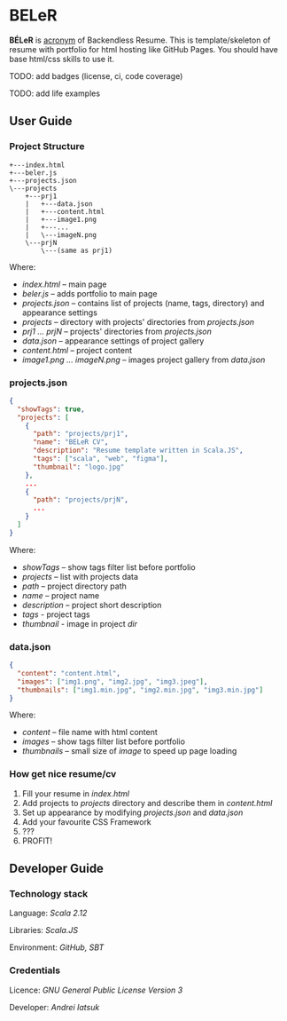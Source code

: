 # BELeR
**BÉLeR** is [acronym](https://en.wikipedia.org/wiki/Acronym) of Backendless Resume.
This is template/skeleton of resume with portfolio for html hosting like GitHub Pages.
You should have base html/css skills to use it.

TODO: add badges (license, ci, code coverage)

TODO: add life examples

## User Guide 
### Project Structure
```
+---index.html
+---beler.js
+---projects.json
\---projects
    +---prj1
    |   +---data.json
    |   +---content.html
    |   +---image1.png
    |   +---...
    |   \---imageN.png
    \---prjN
        \---(same as prj1)
```
Where:
* _index.html_ – main page
* _beler.js_ – adds portfolio to main page
* _projects.json_ – contains list of projects (name, tags, directory) and appearance settings
* _projects_ – directory with projects' directories from _projects.json_
* _prj1 ... prjN_ – projects' directories from _projects.json_
* _data.json_ – appearance settings of project gallery
* _content.html_ – project content
* _image1.png ... imageN.png_ – images project gallery from _data.json_

### projects.json
```json
{
  "showTags": true,
  "projects": [
    {
      "path": "projects/prj1",
      "name": "BELeR CV",
      "description": "Resume template written in Scala.JS",
      "tags": ["scala", "web", "figma"],
      "thumbnail": "logo.jpg"
    },
    ...
    {
      "path": "projects/prjN",
      ...
    }
  ]
}
```
Where:
* _showTags_ – show tags filter list before portfolio
* _projects_ – list with projects data
* _path_ – project directory path
* _name_ – project name
* _description_ – project short description
* _tags_ - project tags
* _thumbnail_ - image in project _dir_

### data.json
```json
{
  "content": "content.html",
  "images": ["img1.png", "img2.jpg", "img3.jpeg"],
  "thumbnails": ["img1.min.jpg", "img2.min.jpg", "img3.min.jpg"]
}
```
Where:
* _content_ – file name with html content
* _images_ – show tags filter list before portfolio
* _thumbnails_ – small size of _image_ to speed up page loading

### How get nice resume/cv
1. Fill your resume in _index.html_
2. Add projects to _projects_ directory and describe them in _content.html_
2. Set up appearance by modifying _projects.json_ and _data.json_
3. Add your favourite CSS Framework
4. ???
5. PROFIT!

## Developer Guide
### Technology stack
Language: _Scala 2.12_

Libraries: _Scala.JS_

Environment: _GitHub, SBT_

### Credentials
Licence: _GNU General Public License Version 3_

Developer: _Andrei Iatsuk_

